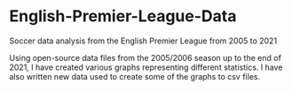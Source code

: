 # English-Premier-League-Data
Soccer data analysis from the English Premier League from 2005 to 2021

Using open-source data files from the 2005/2006 season up to the end of 2021, I have created various graphs representing different statistics.
I have also written new data used to create some of the graphs to csv files.

